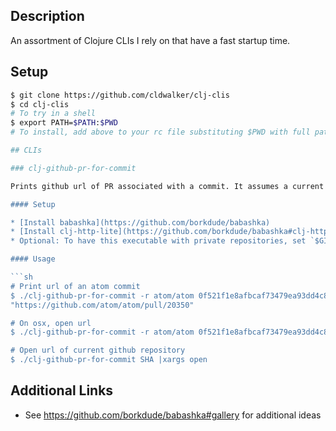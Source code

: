 ## Description

An assortment of Clojure CLIs I rely on that have a fast startup time.

## Setup

```sh
$ git clone https://github.com/cldwalker/clj-clis
$ cd clj-clis
# To try in a shell
$ export PATH=$PATH:$PWD
# To install, add above to your rc file substituting $PWD with full path

## CLIs

### clj-github-pr-for-commit

Prints github url of PR associated with a commit. It assumes a current directory's repository but any repository can be specified. See https://github.com/mislav/hub-api-utils/blob/master/bin/hub-pr-with-commit for an alternative implementation.

#### Setup

* [Install babashka](https://github.com/borkdude/babashka)
* [Install clj-http-lite](https://github.com/borkdude/babashka#clj-http-lite) for babashka
* Optional: To have this executable with private repositories, set `$GITHUB_USER` to your user and [create and set a $GITHUB_OAUTH_TOKEN](https://developer.github.com/apps/building-oauth-apps/authorizing-oauth-apps/#non-web-application-flow)

#### Usage

```sh
# Print url of an atom commit
$ ./clj-github-pr-for-commit -r atom/atom 0f521f1e8afbcaf73479ea93dd4c87d9187903cb
"https://github.com/atom/atom/pull/20350"

# On osx, open url
$ ./clj-github-pr-for-commit -r atom/atom 0f521f1e8afbcaf73479ea93dd4c87d9187903cb |xargs open

# Open url of current github repository
$ ./clj-github-pr-for-commit SHA |xargs open
```

## Additional Links

* See https://github.com/borkdude/babashka#gallery for additional ideas
